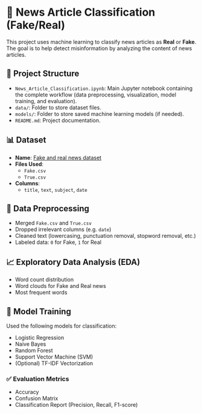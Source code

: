 # 📰 News Article Classification (Fake/Real)

This project uses machine learning to classify news articles as **Real** or **Fake**. The goal is to help detect misinformation by analyzing the content of news articles.

## 📁 Project Structure

- `News_Article_Classification.ipynb`: Main Jupyter notebook containing the complete workflow (data preprocessing, visualization, model training, and evaluation).
- `data/`: Folder to store dataset files.
- `models/`: Folder to store saved machine learning models (if needed).
- `README.md`: Project documentation.

## 📊 Dataset

- **Name**: [Fake and real news dataset](https://www.kaggle.com/datasets/clmentbisaillon/fake-and-real-news-dataset)
- **Files Used**:
  - `Fake.csv`
  - `True.csv`
- **Columns**:
  - `title`, `text`, `subject`, `date`

## 🧹 Data Preprocessing

- Merged `Fake.csv` and `True.csv`
- Dropped irrelevant columns (e.g. `date`)
- Cleaned text (lowercasing, punctuation removal, stopword removal, etc.)
- Labeled data: `0` for Fake, `1` for Real

## 📈 Exploratory Data Analysis (EDA)

- Word count distribution
- Word clouds for Fake and Real news
- Most frequent words

## 🧠 Model Training

Used the following models for classification:

- Logistic Regression
- Naive Bayes
- Random Forest
- Support Vector Machine (SVM)
- (Optional) TF-IDF Vectorization

### ✅ Evaluation Metrics

- Accuracy
- Confusion Matrix
- Classification Report (Precision, Recall, F1-score)
